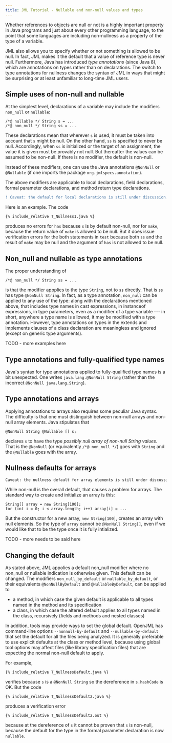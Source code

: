 ```yaml
---
title: JML Tutorial - Nullable and non-null values and types
---
```


Whether references to objects are null or not is a highly important property in Java programs and just about every other programming language,
to the point that some languages are including non-nullness as a property of the type of a variable.

JML also allows you to specify whether or not something is allowed to be null. In fact, JML makes it the default that a value of reference type is never null.
Furthermore, Java has introduced *type annotations* (since Java 8), which are annotations on types rather than on declarations.
The switch to type annotations for nullness changes the syntax of JML in ways that might be surprising or at least unfamiliar to long-time JML users.

## Simple uses of non-null and nullable

At the simplest level, declarations of a variable may include the modifiers `non_null` or `nullable`:
```
/*@ nullable */ String s = ...
/*@ non_null */ String ss = ...
```
These declarations mean that wherever `s` is used, it must be taken into account that `s` might be null.
On the other hand, `ss` is specified to never be null. Accordingly, when `ss` is initialized or the target of an assignment, the value it is given must be provably not null. But thereafter the values can be assumed to be non-null. If there is no modifier, the default is non-null.

Instead of these modifiers, one can use the Java annotations `@NonNull` or `@Nullable` (if one imports the package `org.jmlspecs.annotation`).

The above modifiers are applicable to local declarations, field declarations, formal parameter declarations, and method return type declarations.
```diff
! Caveat: the default for local declarations is still under discussion. OpenJML uses the same default as for types in other places.
```

Here is an example. The code
```
{% include_relative T_Nullness1.java %}
```
produces no errors for `has` because `s` is by default non-null, nor for `make`, because the return value of `make` is allowed to be null. But it 
does issue verification errors for the both statements in `test` because both `ss` and the result of `make` may be null and the argument of `has`
is not allowed to be null.

## Non_null and nullable as type annotations

The proper understanding of
```
/*@ non_null */ String ss = ...
```
is that the modifier appplies to the type `String`, not to `ss` directly. That is `ss` has type `@NonNull String`.
In fact, as a type annotation, `non_null` can be applied to any use of the type: along with the declarations mentioned above, that includes type names in cast expressions, in instanceof expressions, in type parameters, even as a modifier of a type variable --- in short, anywhere a type name is allowed, it may be modified with a type annotation. 
However, type annotations on types in the extends and implements clauses of a class declaration are meaningless and ignored (except on generic type arguments).

TODO - more examples here

## Type annotations and fully-qualified type names

Java's syntax for type annotations applied to fully-qualified type names is a bit unexpected. One writes
`java.lang.@NonNull String` (rather than the incorrect `@NonNull java.lang.String`).

## Type annotations and arrays

Applying annotations to arrays also requires some peculiar Java syntax. The difficulty is that one must distinguish between non-null arrays and non-null array elements. Java stipulates that
```
@NonNull String @Nullable [] s;
```
declares `s` to have the type *possibly null array of non-null String values*. That is the `@NonNull` (or equivalently `/*@ non_null */`) goes with `String`
and the `@Nullable` goes with the array.

## Nullness defaults for arrays
```diff
Caveat: the nullness default for array elements is still under discussion
```

While non-null is the overall default, that causes a problem for arrays. The standard way to create and initialize an array is this:
```
String[] array = new String[100];
for (int i = 0; i < array.length; i++) array[i] = ...
```
But the constructor for a new array, `new String[100]`, creates an array with null elements. So the type of `array` cannot be `@NonNull String[]`, even if
we would like that to be the type once it is fully intialized.

TODO - more needs to be said here

## Changing the default

As stated above, JML appolies a default non_null modifier where no non_null or nullable indication is otherwise given.
This default can be changed. The modifiers `non_null_by_default` or `nullable_by_default`, or their equivalents `@NonNullByDefault` and `@NullableByDefault`, can be applied to
* a method, in which case the given default is applicable to all types named in the method and its specification
* a class, in which case the altered default applies to all types named in the class, recursively (fields and methods and nested classes)

In addition, tools may provide ways to set the global default. OpenJML has command-line options `--nonnull-by-default` and `--nullable-by-default` that set the default for all the files being analyzed. It is generally preferable to use explicit defaults at the class or method level, because using global tool options may affect files (like library specification files) that are expecting the normal non-null default to apply.

For example,
```
{% include_relative T_NullnessDefault.java %}
```
verifies because `s` is a `@NonNull String` so the dereference in `s.hashCode` is OK. But the code
```
{% include_relative T_NullnessDefault2.java %}
```
produces a verification error
```
{% include_relative T_NullnessDefault2.out %}
```
because at the dereference of `s` it cannot be proven that `s` is non-null, because the default for the type in the formal parameter declaration is now `nullable`.
